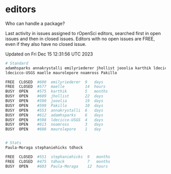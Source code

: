 # editors

Who can handle a package?

Last activity in issues assigned to rOpenSci editors, searched first in open
issues and then in closed issues. Editors with no open issues are FREE, even if
they also have no closed issue.


Updated on Fri Dec 15 12:31:56 UTC 2023

```bash
# Standard
adamhsparks annakrystalli emilyriederer jhollist jooolia karthik ldecicco
ldecicco-USGS maelle maurolepore noamross Pakillo

FREE  CLOSED  #600  emilyriederer  9   days
FREE  CLOSED  #577  maelle         14  hours
BUSY  OPEN    #575  karthik        5   months
BUSY  OPEN    #609  jhollist       22  days
BUSY  OPEN    #590  jooolia        19  days
BUSY  OPEN    #599  Pakillo        10  days
BUSY  OPEN    #553  annakrystalli  6   days
BUSY  OPEN    #612  adamhsparks    6   days
BUSY  OPEN    #598  ldecicco-USGS  4   days
BUSY  OPEN    #613  noamross       3   days
BUSY  OPEN    #608  maurolepore    1   day


# Stats
Paula-Moraga stephaniehicks tdhock

FREE  CLOSED  #551  stephaniehicks  9   months
FREE  CLOSED  #475  tdhock          7   months
BUSY  OPEN    #603  Paula-Moraga    12  hours
```
